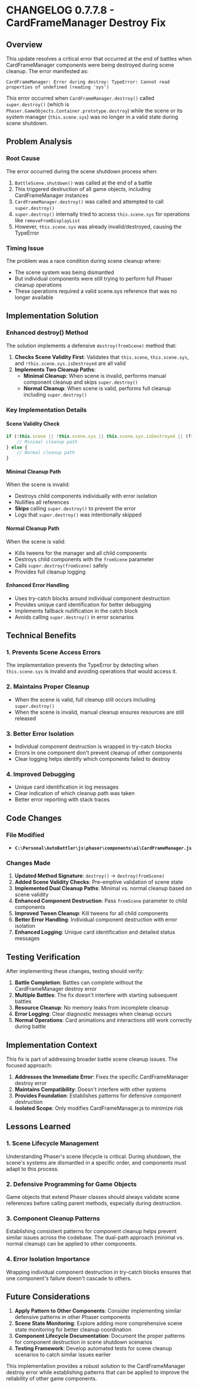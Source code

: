 # CHANGELOG 0.7.7.8 - CardFrameManager Destroy Fix

## Overview
This update resolves a critical error that occurred at the end of battles when CardFrameManager components were being destroyed during scene cleanup. The error manifested as:

```
CardFrameManager: Error during destroy: TypeError: Cannot read properties of undefined (reading 'sys')
```

This error occurred when `CardFrameManager.destroy()` called `super.destroy()` (which is `Phaser.GameObjects.Container.prototype.destroy`) while the scene or its system manager (`this.scene.sys`) was no longer in a valid state during scene shutdown.

## Problem Analysis

### Root Cause
The error occurred during the scene shutdown process when:

1. `BattleScene.shutdown()` was called at the end of a battle
2. This triggered destruction of all game objects, including CardFrameManager instances
3. `CardFrameManager.destroy()` was called and attempted to call `super.destroy()`
4. `super.destroy()` internally tried to access `this.scene.sys` for operations like `removeFromDisplayList`
5. However, `this.scene.sys` was already invalid/destroyed, causing the TypeError

### Timing Issue
The problem was a race condition during scene cleanup where:
- The scene system was being dismantled
- But individual components were still trying to perform full Phaser cleanup operations
- These operations required a valid scene.sys reference that was no longer available

## Implementation Solution

### Enhanced destroy() Method
The solution implements a defensive `destroy(fromScene)` method that:

1. **Checks Scene Validity First**: Validates that `this.scene`, `this.scene.sys`, and `!this.scene.sys.isDestroyed` are all valid
2. **Implements Two Cleanup Paths**:
   - **Minimal Cleanup**: When scene is invalid, performs manual component cleanup and skips `super.destroy()`
   - **Normal Cleanup**: When scene is valid, performs full cleanup including `super.destroy()`

### Key Implementation Details

#### Scene Validity Check
```javascript
if (!this.scene || !this.scene.sys || this.scene.sys.isDestroyed || (fromScene && this.scene.sys.isTransitioning)) {
    // Minimal cleanup path
} else {
    // Normal cleanup path
}
```

#### Minimal Cleanup Path
When the scene is invalid:
- Destroys child components individually with error isolation
- Nullifies all references
- **Skips** calling `super.destroy()` to prevent the error
- Logs that `super.destroy()` was intentionally skipped

#### Normal Cleanup Path
When the scene is valid:
- Kills tweens for the manager and all child components
- Destroys child components with the `fromScene` parameter
- Calls `super.destroy(fromScene)` safely
- Provides full cleanup logging

#### Enhanced Error Handling
- Uses try-catch blocks around individual component destruction
- Provides unique card identification for better debugging
- Implements fallback nullification in the catch block
- Avoids calling `super.destroy()` in error scenarios

## Technical Benefits

### 1. Prevents Scene Access Errors
The implementation prevents the TypeError by detecting when `this.scene.sys` is invalid and avoiding operations that would access it.

### 2. Maintains Proper Cleanup
- When the scene is valid, full cleanup still occurs including `super.destroy()`
- When the scene is invalid, manual cleanup ensures resources are still released

### 3. Better Error Isolation
- Individual component destruction is wrapped in try-catch blocks
- Errors in one component don't prevent cleanup of other components
- Clear logging helps identify which components failed to destroy

### 4. Improved Debugging
- Unique card identification in log messages
- Clear indication of which cleanup path was taken
- Better error reporting with stack traces

## Code Changes

### File Modified
- **`C:\Personal\AutoBattler\js\phaser\components\ui\CardFrameManager.js`**

### Changes Made
1. **Updated Method Signature**: `destroy()` → `destroy(fromScene)`
2. **Added Scene Validity Checks**: Pre-emptive validation of scene state
3. **Implemented Dual Cleanup Paths**: Minimal vs. normal cleanup based on scene validity
4. **Enhanced Component Destruction**: Pass `fromScene` parameter to child components
5. **Improved Tween Cleanup**: Kill tweens for all child components
6. **Better Error Handling**: Individual component destruction with error isolation
7. **Enhanced Logging**: Unique card identification and detailed status messages

## Testing Verification

After implementing these changes, testing should verify:

1. **Battle Completion**: Battles can complete without the CardFrameManager destroy error
2. **Multiple Battles**: The fix doesn't interfere with starting subsequent battles
3. **Resource Cleanup**: No memory leaks from incomplete cleanup
4. **Error Logging**: Clear diagnostic messages when cleanup occurs
5. **Normal Operations**: Card animations and interactions still work correctly during battle

## Implementation Context

This fix is part of addressing broader battle scene cleanup issues. The focused approach:

1. **Addresses the Immediate Error**: Fixes the specific CardFrameManager destroy error
2. **Maintains Compatibility**: Doesn't interfere with other systems
3. **Provides Foundation**: Establishes patterns for defensive component destruction
4. **Isolated Scope**: Only modifies CardFrameManager.js to minimize risk

## Lessons Learned

### 1. Scene Lifecycle Management
Understanding Phaser's scene lifecycle is critical. During shutdown, the scene's systems are dismantled in a specific order, and components must adapt to this process.

### 2. Defensive Programming for Game Objects
Game objects that extend Phaser classes should always validate scene references before calling parent methods, especially during destruction.

### 3. Component Cleanup Patterns
Establishing consistent patterns for component cleanup helps prevent similar issues across the codebase. The dual-path approach (minimal vs. normal cleanup) can be applied to other components.

### 4. Error Isolation Importance
Wrapping individual component destruction in try-catch blocks ensures that one component's failure doesn't cascade to others.

## Future Considerations

1. **Apply Pattern to Other Components**: Consider implementing similar defensive patterns in other Phaser components
2. **Scene State Monitoring**: Explore adding more comprehensive scene state monitoring for better cleanup coordination
3. **Component Lifecycle Documentation**: Document the proper patterns for component destruction in scene shutdown scenarios
4. **Testing Framework**: Develop automated tests for scene cleanup scenarios to catch similar issues earlier

This implementation provides a robust solution to the CardFrameManager destroy error while establishing patterns that can be applied to improve the reliability of other game components.
